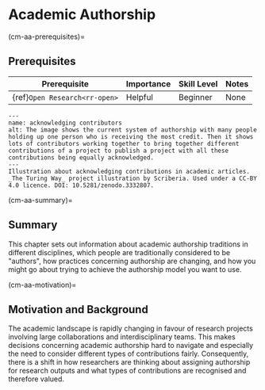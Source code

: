 # Academic Authorship

(cm-aa-prerequisites)=
## Prerequisites

| Prerequisite | Importance | Skill Level | Notes |
| -------------|----------|------|----|
| {ref}`Open Research<rr-open>` | Helpful | Beginner | None |

```{figure} ../figures/acknowledge-authors.*
---
name: acknowledging contributors
alt: The image shows the current system of authorship with many people holding up one person who is receiving the most credit. Then it shows lots of contributors working together to bring together different contributions of a project to publish a project with all these contributions being equally acknowledged.
---
Illustration about acknowledging contributions in academic articles.
_The Turing Way_ project illustration by Scriberia. Used under a CC-BY 4.0 licence. DOI: 10.5281/zenodo.3332807.

```

(cm-aa-summary)=
## Summary
This chapter sets out information about academic authorship traditions in different disciplines, which people are traditionally considered to be "authors", how practices concerning authorship are changing, and how you might go about trying to achieve the authorship model you want to use.

(cm-aa-motivation)=
## Motivation and Background
The academic landscape is rapidly changing in favour of research projects involving large collaborations and interdisciplinary teams. 
This makes decisions concerning academic authorship hard to navigate and especially the need to consider different types of contributions fairly. 
Consequently, there is a shift in how researchers are thinking about assigning authorship for research outputs and what types of contributions are recognised and therefore valued.
